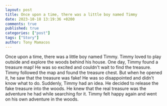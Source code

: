 ```yaml
---
layout: post
title: Once upon a time, there was a little boy named Timmy
date: 2023-10-18 13:19:36 +0200
comments: true
published: true
categories: ["post"]
tags: ["Story"]
author: Tony Mamacos
---
```

Once upon a time, there was a little boy named Timmy. Timmy loved to play outside and explore the woods behind his house. One day, Timmy found a treasure map! He was so excited and couldn't wait to find the treasure. 
Timmy followed the map and found the treasure chest. But when he opened it, he saw that the treasure was fake! He was so disappointed and didn't know what to do. 
Suddenly, Timmy had an idea. He decided to release the fake treasure into the woods. He knew that the real treasure was the adventure he had while searching for it. Timmy felt happy again and went on his own adventure in the woods.
